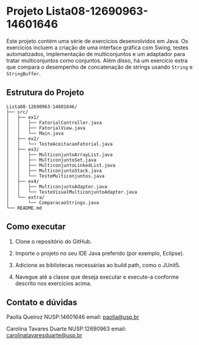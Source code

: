 # Projeto Lista08-12690963-14601646

Este projeto contém uma série de exercícios desenvolvidos em Java. Os exercícios incluem a criação de uma interface gráfica com Swing, testes automatizados, implementação de multiconjuntos e um adaptador para tratar multiconjuntos como conjuntos. Além disso, há um exercício extra que compara o desempenho de concatenação de strings usando `String` e `StringBuffer`.

## Estrutura do Projeto

```plaintext
Lista08-12690963-14601646/
├── src/
│   ├── ex1/
│   │   ├── FatorialController.java
│   │   ├── FatorialView.java
│   │   └── Main.java
│   ├── ex2/
│   │   └── TesteAceitacaoFatorial.java
│   ├── ex3/
│   │   ├── MulticonjuntoArrayList.java
│   │   ├── MulticonjuntoSet.java
│   │   ├── MulticonjuntoLinkedList.java
│   │   ├── MulticonjuntoStack.java
│   │   └── TesteMulticonjuntos.java
│   ├── ex4/
│   │   ├── MulticonjuntoAdapter.java
│   │   └── TesteVisualMulticonjuntoAdapter.java
│   └── extra/
│       └── ComparacaoStrings.java
└── README.md
```

## Como executar

1. Clone o repositório do GitHub.
   
2. Importe o projeto no seu IDE Java preferido (por exemplo, Eclipse).
3. Adicione as bibliotecas necessárias ao build path, como o JUnit5.
4. Navegue até a classe que deseja executar e execute-a conforme descrito nos exercícios acima.

## Contato e dúvidas

   Paolla Queiroz NUSP:14601646   email: paolla@usp.br
   
   Carolina Tavares Duarte NUSP:12690963    email: carolinatavaresduarte@usp.br
